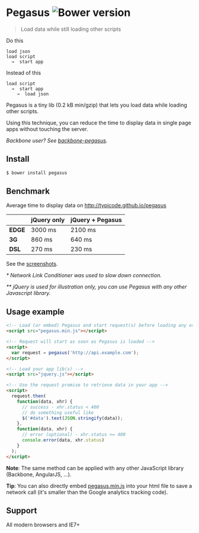 # Pegasus ![Bower version](http://img.shields.io/badge/bower%20package-0.1.6-brightgreen.svg?style=flat)

> Load data while still loading other scripts

Do this

```
load json 
load script
  →  start app
```

Instead of this

```
load script
  →  start app 
    →  load json
```

Pegasus is a tiny lib (0.2 kB min/gzip) that lets you load data while loading other scripts. 

Using this technique, you can reduce the time to display data in single page apps without touching the server.

_Backbone user? See [backbone-pegasus](https://github.com/typicode/backbone-pegasus)._

## Install

```bash
$ bower install pegasus
```

## Benchmark

Average time to display data on http://typicode.github.io/pegasus

|             | jQuery only  | jQuery + Pegasus  |
|:------------|:-------------|:------------------|
|__EDGE__     | 3000 ms      | 2100 ms           |
|__3G__       | 860 ms       | 640 ms            |
|__DSL__      | 270 ms       | 230 ms            | 

See the [screenshots](http://typicode.github.io/pegasus).

_* Network Link Conditioner was used to slow down connection._

_** jQuery is used for illustration only, you can use Pegasus with any other Javascript library._

## Usage example

```html
<!-- Load (or embed) Pegasus and start request(s) before loading any other script -->
<script src="pegasus.min.js"></script>

<!-- Request will start as soon as Pegasus is loaded -->
<script>
  var request = pegasus('http://api.example.com');
</script>

<!-- Load your app lib(s) -->
<script src="jquery.js"></script>

<!-- Use the request promise to retrieve data in your app -->
<script>
  request.then(
    function(data, xhr) {
      // success - xhr.status < 400
      // do something useful like
      $('#data').text(JSON.stringify(data));
    },
    function(data, xhr) {
      // error (optional) - xhr.status >= 400
      console.error(data, xhr.status)
    }
  );
</script>
```

__Note__: The same method can be applied with any other JavaScript library (Backbone, AngularJS, ...).

__Tip__: You can also directly embed [pegasus.min.js](https://github.com/typicode/pegasus/blob/master/pegasus.min.js) into your html file to save a network call (it's smaller than the Google analytics tracking code).

## Support

All modern browsers and IE7+
